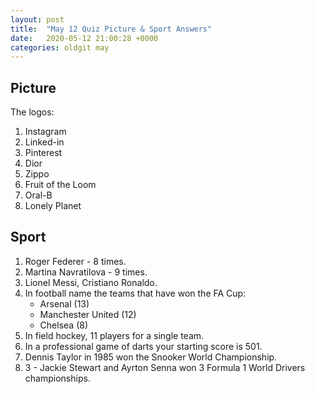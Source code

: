 ```yaml
---
layout: post
title:  "May 12 Quiz Picture & Sport Answers"
date:   2020-05-12 21:00:28 +0000
categories: oldgit may
---
```


## Picture

The logos:

1. Instagram 
2. Linked-in
3. Pinterest
4. Dior
5. Zippo
6. Fruit of the Loom
7. Oral-B
8. Lonely Planet


## Sport

1. Roger Federer - 8 times.
1. Martina Navratilova - 9 times.
1. Lionel Messi, Cristiano Ronaldo. 
1. In football name the teams that have won the FA Cup:
    - Arsenal (13)
    - Manchester United (12)
    - Chelsea (8)
1. In field hockey, 11 players for a single team.
1. In a professional game of darts your starting score is 501.
1. Dennis Taylor in 1985 won the Snooker World Championship.
1. 3 - Jackie Stewart and Ayrton Senna won 3 Formula 1 World Drivers championships.
